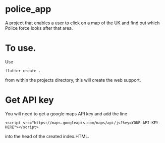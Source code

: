 # police_app

A project that enables a user to click on a map of the UK and find out which Police force looks after that area.

# To use.

Use 

```flutter create .```

from within the projects directory, this will create the web support.

# Get API key

You will need to get a google maps API key and add the line 

 ```<script src="https://maps.googleapis.com/maps/api/js?key=YOUR-API-KEY-HERE"></script>```

 into the head of the created index.HTML.
